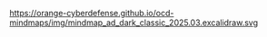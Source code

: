 https://orange-cyberdefense.github.io/ocd-mindmaps/img/mindmap_ad_dark_classic_2025.03.excalidraw.svg
